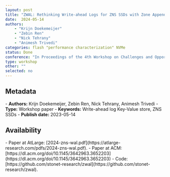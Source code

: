 ```yaml
---
layout: post
title: "ZWAL: Rethinking Write-ahead Logs for ZNS SSDs with Zone Appends "
date:  2024-05-14
authors: 
    - "Krijn Doekemeijer"
    - "Zebin Ren" 
    - "Nick Tehrany" 
    - "Animesh Trivedi"
categories: flash "performance characterization" NVMe
status: Done
conference: "In Proceedings of the 4th Workshop on Challenges and Opportunities of Efficient and Performant Storage Systems (CHEOPS'24)"
type: workshop
other: ""
selected: no
---
```


<h2>Metadata</h2>
- <b>Authors:</b>  Krijn Doekemeijer, Zebin Ren, Nick Tehrany, Animesh Trivedi
- <b>Type:</b> Workshop paper
- <b>Keywords:</b> Write-ahead log Key-Value store, ZNS SSDs
- <b>Publish date:</b> 2023-05-14

<h2>Availability</h2>
- Paper at AtLarge: [2024-zns-wal.pdf](https://atlarge-research.com/pdfs/2024-zns-wal.pdf).
- Paper at ACM: [https://dl.acm.org/doi/10.1145/3642963.3652203](https://dl.acm.org/doi/10.1145/3642963.3652203)
- Code: [https://github.com/stonet-research/zwal](https://github.com/stonet-research/zwal).
